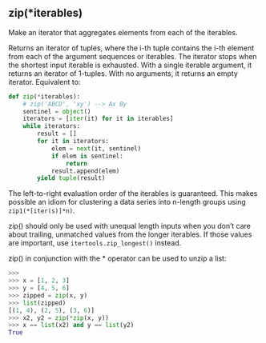## zip(*iterables)  
Make an iterator that aggregates elements from each of the iterables.

Returns an iterator of tuples, where the i-th tuple contains the i-th element from each of the argument sequences or iterables. The iterator stops when the shortest input iterable is exhausted. With a single iterable argument, it returns an iterator of 1-tuples. With no arguments, it returns an empty iterator. Equivalent to:
```python
def zip(*iterables):
    # zip('ABCD', 'xy') --> Ax By
    sentinel = object()
    iterators = [iter(it) for it in iterables]
    while iterators:
        result = []
        for it in iterators:
            elem = next(it, sentinel)
            if elem is sentinel:
                return
            result.append(elem)
        yield tuple(result)
 ```  
 
The left-to-right evaluation order of the iterables is guaranteed. This makes possible an idiom for clustering a data series into n-length groups using `zip1(*[iter(s)]*n)`.

zip() should only be used with unequal length inputs when you don’t care about trailing, unmatched values from the longer iterables. If those values are important, use `itertools.zip_longest()` instead.

zip() in conjunction with the * operator can be used to unzip a list:  


  
``` python  
>>>
>>> x = [1, 2, 3]
>>> y = [4, 5, 6]
>>> zipped = zip(x, y)
>>> list(zipped)
[(1, 4), (2, 5), (3, 6)]
>>> x2, y2 = zip(*zip(x, y))
>>> x == list(x2) and y == list(y2)
True
```
